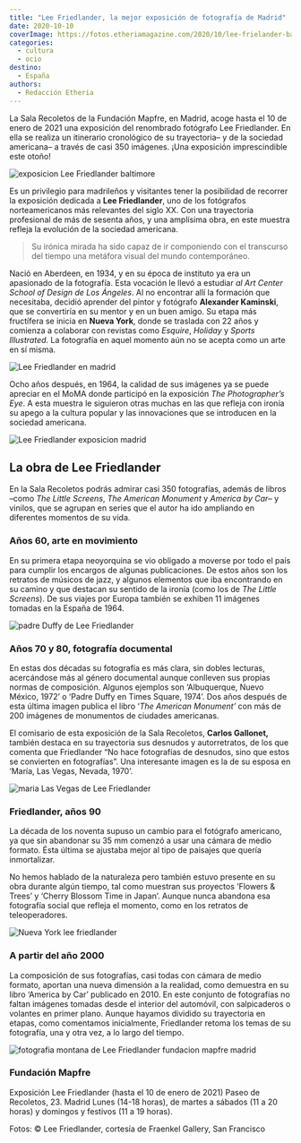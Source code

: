 ```yaml
---
title: "Lee Friedlander, la mejor exposición de fotografía de Madrid"
date: 2020-10-10
coverImage: https://fotos.etheriamagazine.com/2020/10/lee-frielander-baltimore-1968.jpg
categories: 
  - cultura
  - ocio
destino: 
  - España
authors: 
  - Redacción Etheria
---
```


La Sala Recoletos de la Fundación Mapfre, en Madrid, acoge hasta el 10 de enero de 2021 
una exposición del renombrado fotógrafo Lee Friedlander. En ella se realiza un 
itinerario cronológico de su trayectoria– y de la sociedad americana– a través de casi 
350 imágenes. ¡Una exposición imprescindible este otoño! 

![exposicion Lee Friedlander baltimore](https://fotos.etheriamagazine.com/2020/10/lee-frielander-baltimore-1968.jpg "Baltimore, 1968. © Lee Friedlander")

Es un privilegio para madrileños y visitantes tener la posibilidad de recorrer la 
exposición dedicada a **Lee Friedlander**, uno de los fotógrafos norteamericanos más 
relevantes del siglo XX. Con una trayectoria profesional de más de sesenta años, y una 
amplísima obra, en este muestra refleja la evolución de la sociedad americana. 

> Su irónica mirada ha sido capaz de ir componiendo con el transcurso del tiempo una 
> metáfora visual del mundo contemporáneo. 

Nació en Aberdeen, en 1934, y en su época de instituto ya era un apasionado de la 
fotografía. Esta vocación le llevó a estudiar _al Art Center School of Design de Los 
Ángeles_. Al no encontrar allí la formación que necesitaba, decidió aprender del pintor 
y fotógrafo **Alexander Kaminski**, que se convertiría en su mentor y en un buen amigo. 
Su etapa más fructífera se inicia en **Nueva York**, donde se traslada con 22 años y 
comienza a colaborar con revistas como _Esquire_, _Holiday_ y _Sports Illustrated_. La 
fotografía en aquel momento aún no se acepta como un arte en sí misma. 

![Lee Friedlander en madrid](https://fotos.etheriamagazine.com/2020/10/Lee-friedlander-fotografo-americano.jpg "Lee Friedlander Nashville, 1963. © Lee Friedlander")

Ocho años después, en 1964, la calidad de sus imágenes ya se puede apreciar en el MoMA 
donde participó en la exposición _The Photographer’s Eye_. A esta muestra le siguieron 
otras muchas en las que refleja con ironía su apego a la cultura popular y las 
innovaciones que se introducen en la sociedad americana. 

![Lee Friedlander exposicion madrid](https://fotos.etheriamagazine.com/2020/10/exposicion-lee-friendlander-madrid.jpg "Nueva York, 1963. © Lee Friedlander")

## La obra de Lee Friedlander

En la Sala Recoletos podrás admirar casi 350 fotografías, además de libros –como _The 
Little Screens_, _The American Monument_ y _America by Car–_ y vinilos, que se agrupan 
en series que el autor ha ido ampliando en diferentes momentos de su vida. 

### Años 60, arte en movimiento

En su primera etapa neoyorquina se vio obligado a moverse por todo el país para cumplir 
los encargos de algunas publicaciones. De estos años son los retratos de músicos de 
jazz, y algunos elementos que iba encontrando en su camino y que destacan su sentido de 
la ironía (como los de _The Little Screens_). De sus viajes por Europa también se 
exhiben 11 imágenes tomadas en la España de 1964. 

![padre Duffy de Lee Friedlander](https://fotos.etheriamagazine.com/2020/10/lee-friedlander-expo-mapfre.jpg "El padre Duffy, Times Square, Nueva York, 1974. © Lee Friedlander")

### Años 70 y 80, fotografía documental

En estas dos décadas su fotografía es más clara, sin dobles lecturas, acercándose más al 
género documental aunque conlleven sus propias normas de composición. Algunos ejemplos 
son ‘Albuquerque, Nuevo México, 1972’ o ‘Padre Duffy en Times Square, 1974’. Dos años 
después de esta última imagen publica el libro ‘_The American Monument’_ con más de 200 
imágenes de monumentos de ciudades americanas. 

El comisario de esta exposición de la Sala Recoletos, **Carlos Gallonet,** también 
destaca en su trayectoria sus desnudos y autorretratos, de los que comenta que 
Friedlander “No hace fotografías de desnudos, sino que estos se convierten en 
fotografías”. Una interesante imagen es la de su esposa en ‘María, Las Vegas, Nevada, 
1970’. 

![maria Las Vegas de Lee Friedlander](https://fotos.etheriamagazine.com/2020/10/lee-friedlander-desnudo.jpg "María, Las Vegas, Nevada, 1970. © Lee Friedlander")

### Friedlander, años 90

La década de los noventa supuso un cambio para el fotógrafo americano, ya que sin 
abandonar su 35 mm comenzó a usar una cámara de medio formato. Ésta última se ajustaba 
mejor al tipo de paisajes que quería inmortalizar. 

No hemos hablado de la naturaleza pero también estuvo presente en su obra durante algún 
tiempo, tal como muestran sus proyectos ‘Flowers & Trees’ y ‘Cherry Blossom Time in 
Japan’. Aunque nunca abandona esa fotografía social que refleja el momento, como en los 
retratos de teleoperadores. 

![Nueva York lee friedlander](https://fotos.etheriamagazine.com/2020/10/lee-friedlander-exposicion-mapfre-madrid.jpg "Nueva York, 2002. © Lee Friedlander")

### A partir del año 2000

La composición de sus fotografías, casi todas con cámara de medio formato, aportan una 
nueva dimensión a la realidad, como demuestra en su libro ‘America by Car’ publicado en 
2010. En este conjunto de fotografías no faltan imágenes tomadas desde el interior del 
automóvil, con salpicaderos o volantes en primer plano. Aunque hayamos dividido su 
trayectoria en etapas, como comentamos inicialmente, Friedlander retoma los temas de su 
fotografía, una y otra vez, a lo largo del tiempo. 

![fotografia montana de Lee Friedlander fundacion mapfre madrid](https://fotos.etheriamagazine.com/2020/10/lee-friedlander-fotos-coches.jpg "Montana, 2008. © Lee Friedlander")

### Fundación Mapfre

Exposición Lee Friedlander (hasta el 10 de enero de 2021) Paseo de Recoletos, 23. Madrid 
Lunes (14-18 horas), de martes a sábados (11 a 20 horas) y domingos y festivos (11 a 19 
horas). 

Fotos: © Lee Friedlander, cortesía de Fraenkel Gallery, San Francisco
